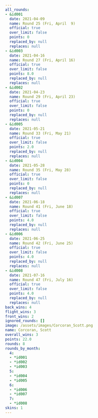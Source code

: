 ```yaml
---
all_rounds:
- &id001
  date: 2021-04-09
  name: Round 25 (Fri, April  9)
  official: true
  over_limit: false
  points: 0
  replaced_by: null
  replaces: null
- &id003
  date: 2021-04-16
  name: Round 27 (Fri, April 16)
  official: true
  over_limit: false
  points: 8.0
  replaced_by: null
  replaces: null
- &id002
  date: 2021-04-23
  name: Round 29 (Fri, April 23)
  official: true
  over_limit: false
  points: 0
  replaced_by: null
  replaces: null
- &id005
  date: 2021-05-21
  name: Round 33 (Fri, May 21)
  official: true
  over_limit: false
  points: 2.0
  replaced_by: null
  replaces: null
- &id004
  date: 2021-05-28
  name: Round 35 (Fri, May 28)
  official: true
  over_limit: false
  points: 0
  replaced_by: null
  replaces: null
- &id007
  date: 2021-06-18
  name: Round 41 (Fri, June 18)
  official: true
  over_limit: false
  points: 4.0
  replaced_by: null
  replaces: null
- &id006
  date: 2021-06-25
  name: Round 42 (Fri, June 25)
  official: true
  over_limit: false
  points: 4.0
  replaced_by: null
  replaces: null
- &id008
  date: 2021-07-16
  name: Round 47 (Fri, July 16)
  official: true
  over_limit: false
  points: 4.0
  replaced_by: null
  replaces: null
back_wins: 4
flight_wins: 3
front_wins: 2
ignored_rounds: []
image: /assets/images/Corcoran_Scott.png
name: Corcoran, Scott
overall_wins: 3
points: 22.0
rounds: 8
rounds_by_month:
  4:
  - *id001
  - *id002
  - *id003
  5:
  - *id004
  - *id005
  6:
  - *id006
  - *id007
  7:
  - *id008
skins: 1
---
```

